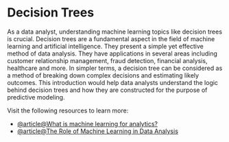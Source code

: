 # Decision Trees 

As a data analyst, understanding machine learning topics like decision trees is crucial. Decision trees are a fundamental aspect in the field of machine learning and artificial intelligence. They present a simple yet effective method of data analysis. They have applications in several areas including customer relationship management, fraud detection, financial analysis, healthcare and more. In simpler terms, a decision tree can be considered as a method of breaking down complex decisions and estimating likely outcomes. This introduction would help data analysts understand the logic behind decision trees and how they are constructed for the purpose of predictive modeling.

Visit the following resources to learn more:

- [@article@What is machine learning for analytics?](https://www.oracle.com/business-analytics/what-is-machine-learning-for-analytics/)
- [@article@The Role of Machine Learning in Data Analysis](https://www.ironhack.com/gb/blog/the-role-of-machine-learning-in-data-analysis)